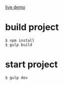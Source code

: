 [live demo](https://kurkonrad.github.io/summary/)

# build project
```shell
$ npm install
$ gulp build
```
# start project
```shell
$ gulp dev
```

